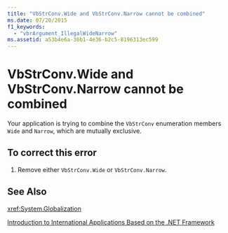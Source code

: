 ```yaml
---
title: "VbStrConv.Wide and VbStrConv.Narrow cannot be combined"
ms.date: 07/20/2015
f1_keywords: 
  - "vbrArgument_IllegalWideNarrow"
ms.assetid: a53b4e6a-36b1-4e36-b2c5-8196313ec599
---
```

# VbStrConv.Wide and VbStrConv.Narrow cannot be combined
Your application is trying to combine the `VbStrConv` enumeration members `Wide` and `Narrow`, which are mutually exclusive.  
  
## To correct this error  
  
1. Remove either `VbStrConv.Wide` or `VbStrConv.Narrow`.  
  
## See Also  
 <xref:System.Globalization>  
   
 [Introduction to International Applications Based on the .NET Framework](/visualstudio/ide/introduction-to-international-applications-based-on-the-dotnet-framework)
